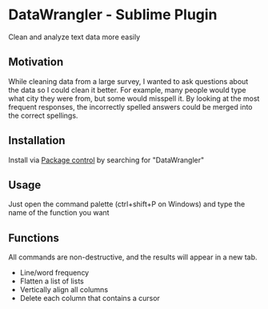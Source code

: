 # DataWrangler - Sublime Plugin
Clean and analyze text data more easily

## Motivation
While cleaning data from a large survey, I wanted to ask questions about the data so I could clean it better.
For example, many people would type what city they were from, but some would misspell it. By looking at the most frequent responses, the incorrectly spelled answers could be merged into the correct spellings.

## Installation
Install via [Package control](https://packagecontrol.io/installation) by searching for "DataWrangler"

## Usage
Just open the command palette (ctrl+shift+P on Windows) and type the name of the function you want

## Functions
All commands are non-destructive, and the results will appear in a new tab.
 * Line/word frequency
 * Flatten a list of lists
 * Vertically align all columns
 * Delete each column that contains a cursor
